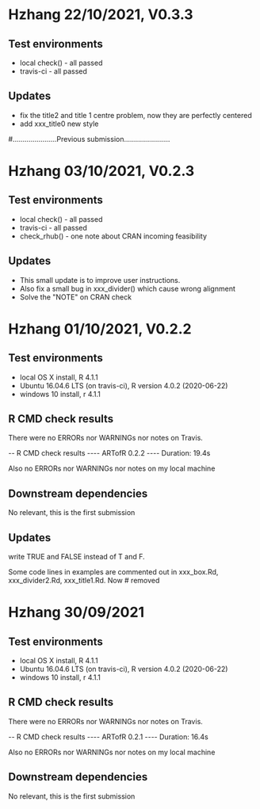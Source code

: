 # Hzhang 22/10/2021, V0.3.3

## Test environments
* local check() - all passed
* travis-ci - all passed 

## Updates
* fix the title2 and title 1 centre problem, now they are perfectly centered
* add xxx_title0 new style

#......................Previous submission.......................
# Hzhang 03/10/2021, V0.2.3

## Test environments
* local check() - all passed
* travis-ci - all passed 
* check_rhub() - one note about CRAN incoming feasibility

## Updates
* This small update is to improve user instructions.
* Also fix a small bug in xxx_divider() which cause wrong alignment
* Solve the "NOTE" on CRAN check

# Hzhang 01/10/2021, V0.2.2

## Test environments
* local OS X install, R 4.1.1
* Ubuntu 16.04.6 LTS (on travis-ci), R version 4.0.2 (2020-06-22)
* windows 10 install, r 4.1.1

## R CMD check results
There were no ERRORs nor WARNINGs nor notes on Travis. 

-- R CMD check results ---- ARTofR 0.2.2 ----
Duration: 19.4s

Also no ERRORs nor WARNINGs nor notes on my local machine 

## Downstream dependencies
No relevant, this is the first submission

## Updates

write TRUE and FALSE instead of T and F. 

Some code lines in examples are commented out in xxx_box.Rd,
xxx_divider2.Rd, xxx_title1.Rd. Now # removed

# Hzhang 30/09/2021

## Test environments
* local OS X install, R 4.1.1
* Ubuntu 16.04.6 LTS (on travis-ci), R version 4.0.2 (2020-06-22)
* windows 10 install, r 4.1.1

## R CMD check results
There were no ERRORs nor WARNINGs nor notes on Travis. 

-- R CMD check results ---- ARTofR 0.2.1 ----
Duration: 16.4s

Also no ERRORs nor WARNINGs nor notes on my local machine 

## Downstream dependencies
No relevant, this is the first submission
